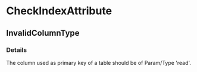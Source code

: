 ﻿---  
uid: Validator_2_46_9  
---

# CheckIndexAttribute

## InvalidColumnType

### Details

The column used as primary key of a table should be of Param\/Type 'read'.
